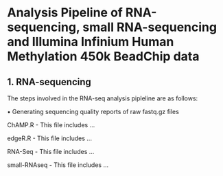 # Analysis Pipeline of RNA-sequencing, small RNA-sequencing and Illumina Infinium Human Methylation 450k BeadChip data

## 1. RNA-sequencing

The steps involved in the RNA-seq analysis pipleline are as follows:

• Generating sequencing quality reports of raw fastq.gz files



ChAMP.R - This file includes ...

edgeR.R - This file includes ...

RNA-Seq - This file includes ...

small-RNAseq - This file includes ...
